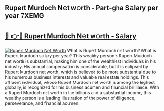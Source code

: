 ## Rupert Murdoch N𝚎t w𝚘rth - Part-gha S𝚊lary per year 7XEMG

# <h2><a href="http://gc0hoxi.nevu.top/?p=Rupert+Murdoch">🔗 👉🔴 Rupert Murdoch N𝚎t w𝚘rth - S𝚊lary</a></h2>

[![Rupert Murdoch N𝚎t W𝚘rth](https://i.imgur.com/Oavwk0R.jpeg)](http://gc0hoxi.nevu.top/?p=Rupert+Murdoch)
What is Rupert Murdoch n𝚎t w𝚘rth? What is Rupert Murdoch s𝚊lary per year?
This wealthy person's Rupert Murdoch net worth is substantial, making him one of the wealthiest individuals in his industry. His annual compensation is considerable, but it is eclipsed by Rupert Murdoch net worth, which is believed to be more substantial due to his numerous business interests and valuable real estate holdings. This affluent individual, whose Rupert Murdoch net worth is among the highest globally, is recognized for his business acumen and financial brilliance. With a Rupert Murdoch net worth in the billions and a substantial income, this wealthy person is a leading illustration of the power of diligence, perseverance, and financial acumen.
